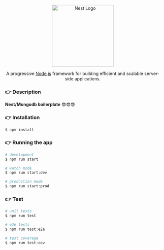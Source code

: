 <p align="center">
  <a href="http://nestjs.com/" target="blank"><img src="https://nestjs.com/img/logo-small.svg" width="200" alt="Nest Logo" /></a>

[circleci-image]: https://img.shields.io/circleci/build/github/nestjs/nest/master?token=abc123def456
[circleci-url]: https://circleci.com/gh/nestjs/nest

  <p align="center">A progressive <a href="http://nodejs.org" target="_blank">
    Node.js</a> framework for building efficient and scalable server-side applications.
  </p>
</p>

### 👉 Description

**Nest/Mongodb boilerplate** 😎😎😎

### 👉 Installation

```bash
$ npm install
```

### 👉 Running the app

```bash
# development
$ npm run start

# watch mode
$ npm run start:dev

# production mode
$ npm run start:prod
```

### 👉 Test

```bash
# unit tests
$ npm run test

# e2e tests
$ npm run test:e2e

# test coverage
$ npm run test:cov
```
